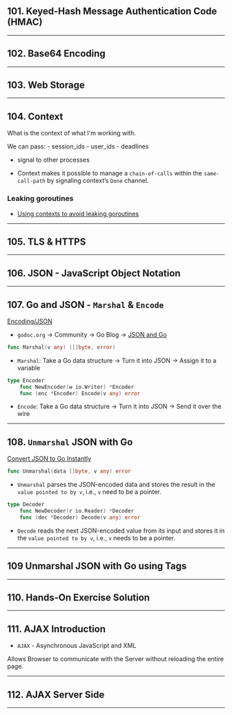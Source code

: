 ## 101. Keyed-Hash Message Authentication Code (HMAC)

***

## 102. Base64 Encoding

***

## 103. Web Storage

***

## 104. Context

What is the context of what I'm working with.

We can pass:
    - session_ids
    - user_ids
    - deadlines

* signal to other processes

* Context makes it possible to manage a `chain-of-calls` within the `same-call-path` by signaling context’s `Done` channel.

### Leaking goroutines

* [Using contexts to avoid leaking goroutines](https://rakyll.org/leakingctx/)

***

## 105. TLS & HTTPS

***

## 106. JSON - JavaScript Object Notation

***


## 107. Go and JSON - `Marshal` & `Encode`

[Encoding/JSON](https://pkg.go.dev/encoding/json)

* `godoc.org` -> Community -> Go Blog -> [JSON and Go](https://go.dev/blog/json)

```go
func Marshal(v any) ([]byte, error)
```
* `Marshal`: Take a Go data structure -> Turn it into JSON -> Assign it to a variable

```go
type Encoder
    func NewEncoder(w io.Writer) *Encoder
    func (enc *Encoder) Encode(v any) error
```
* `Encode`:  Take a Go data structure -> Turn it into JSON -> Send it over the wire

***

## 108. `Unmarshal` JSON with Go

[Convert JSON to Go Instantly](https://mholt.github.io/json-to-go/)


```go
func Unmarshal(data []byte, v any) error
```
* `Unmarshal` parses the JSON-encoded data and stores the result in the `value pointed to by v`, i.e., `v` need to be a pointer.

```go
type Decoder
    func NewDecoder(r io.Reader) *Decoder
    func (dec *Decoder) Decode(v any) error
```
* `Decode` reads the next JSON-encoded value from its input and stores it in the `value pointed to by v`, i.e., `v` needs to be a pointer.

***

## 109 Unmarshal JSON with Go using Tags

***

## 110. Hands-On Exercise Solution

***

## 111. AJAX Introduction

* `AJAX` - Asynchronous JavaScript and XML

Allows Browser to communicate with the Server without reloading the entire page.

***

## 112. AJAX Server Side

***
